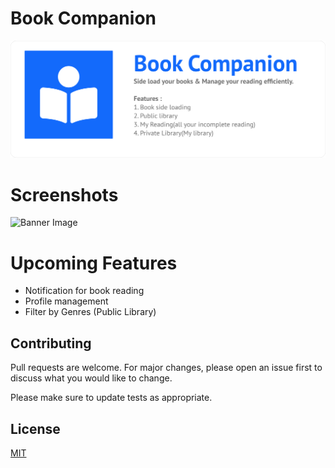 # Book Companion

![Banner Image](https://github.com/iamabhishekthakur/bookcompanion/blob/main/show_images/primary_banner.png)

# Screenshots

![Banner Image](https://github.com/iamabhishekthakur/bookcompanion/blob/main/show_images/screenshots.png)

# Upcoming Features

- Notification for book reading
- Profile management
- Filter by Genres (Public Library)

## Contributing
Pull requests are welcome. For major changes, please open an issue first to discuss what you would like to change.

Please make sure to update tests as appropriate.

## License
[MIT](https://github.com/iamabhishekthakur/bookcompanion/blob/main/LICENSE)

